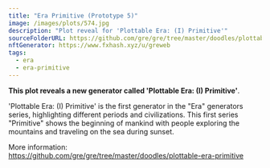 ```yaml
---
title: "Era Primitive (Prototype 5)"
image: /images/plots/574.jpg
description: "Plot reveal for 'Plottable Era: (I) Primitive'"
sourceFolderURL: https://github.com/gre/gre/tree/master/doodles/plottable-era-primitive
nftGenerator: https://www.fxhash.xyz/u/greweb
tags:
  - era
  - era-primitive
---
```


**This plot reveals a new generator called 'Plottable Era: (I) Primitive'**.

'Plottable Era: (I) Primitive' is the first generator in the "Era" generators series, highlighting different periods and civilizations. This first series "Primitive" shows the beginning of mankind with people exploring the mountains and traveling on the sea during sunset.

More information: https://github.com/gre/gre/tree/master/doodles/plottable-era-primitive
